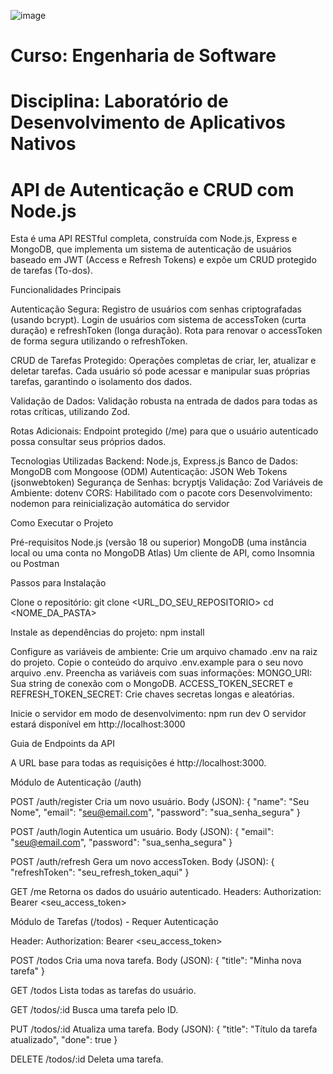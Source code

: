 ![image](https://github.com/yagojardimm/Trab-estrutura-de-dados/assets/134665777/0e4c999d-15b7-4b8a-ac69-aab319ffca37)

# Curso: Engenharia de Software 
# Disciplina: Laboratório de Desenvolvimento de Aplicativos Nativos
# API de Autenticação e CRUD com Node.js
Esta é uma API RESTful completa, construída com Node.js, Express e MongoDB, que implementa um sistema de autenticação de usuários baseado em JWT (Access e Refresh Tokens) e expõe um CRUD protegido de tarefas (To-dos).

Funcionalidades Principais

Autenticação Segura:
Registro de usuários com senhas criptografadas (usando bcrypt).
Login de usuários com sistema de accessToken (curta duração) e refreshToken (longa duração).
Rota para renovar o accessToken de forma segura utilizando o refreshToken.

CRUD de Tarefas Protegido:
Operações completas de criar, ler, atualizar e deletar tarefas.
Cada usuário só pode acessar e manipular suas próprias tarefas, garantindo o isolamento dos dados.

Validação de Dados:
Validação robusta na entrada de dados para todas as rotas críticas, utilizando Zod.

Rotas Adicionais:
Endpoint protegido (/me) para que o usuário autenticado possa consultar seus próprios dados.

Tecnologias Utilizadas
Backend: Node.js, Express.js
Banco de Dados: MongoDB com Mongoose (ODM)
Autenticação: JSON Web Tokens (jsonwebtoken)
Segurança de Senhas: bcryptjs
Validação: Zod
Variáveis de Ambiente: dotenv
CORS: Habilitado com o pacote cors
Desenvolvimento: nodemon para reinicialização automática do servidor

Como Executar o Projeto

Pré-requisitos
Node.js (versão 18 ou superior)
MongoDB (uma instância local ou uma conta no MongoDB Atlas)
Um cliente de API, como Insomnia ou Postman

Passos para Instalação

Clone o repositório:
git clone <URL_DO_SEU_REPOSITORIO>
cd <NOME_DA_PASTA>

Instale as dependências do projeto:
npm install

Configure as variáveis de ambiente:
Crie um arquivo chamado .env na raiz do projeto.
Copie o conteúdo do arquivo .env.example para o seu novo arquivo .env.
Preencha as variáveis com suas informações:
MONGO_URI: Sua string de conexão com o MongoDB.
ACCESS_TOKEN_SECRET e REFRESH_TOKEN_SECRET: Crie chaves secretas longas e aleatórias.

Inicie o servidor em modo de desenvolvimento:
npm run dev
O servidor estará disponível em http://localhost:3000

Guia de Endpoints da API

A URL base para todas as requisições é http://localhost:3000.

Módulo de Autenticação (/auth)

POST /auth/register
Cria um novo usuário.
Body (JSON):
{
"name": "Seu Nome",
"email": "seu@email.com",
"password": "sua_senha_segura"
}

POST /auth/login
Autentica um usuário.
Body (JSON):
{
"email": "seu@email.com",
"password": "sua_senha_segura"
}

POST /auth/refresh
Gera um novo accessToken.
Body (JSON):
{
"refreshToken": "seu_refresh_token_aqui"
}

GET /me
Retorna os dados do usuário autenticado.
Headers:
Authorization: Bearer <seu_access_token>

Módulo de Tarefas (/todos) - Requer Autenticação

Header: Authorization: Bearer <seu_access_token>

POST /todos
Cria uma nova tarefa.
Body (JSON):
{
"title": "Minha nova tarefa"
}

GET /todos
Lista todas as tarefas do usuário.

GET /todos/:id
Busca uma tarefa pelo ID.

PUT /todos/:id
Atualiza uma tarefa.
Body (JSON):
{
"title": "Título da tarefa atualizado",
"done": true
}

DELETE /todos/:id
Deleta uma tarefa.
